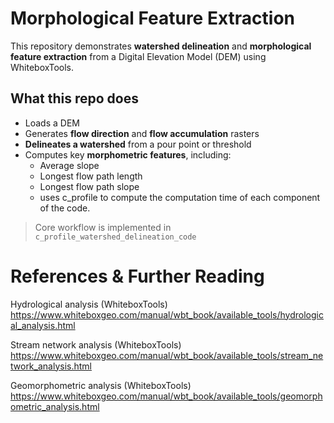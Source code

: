 # Morphological Feature Extraction

This repository demonstrates **watershed delineation** and **morphological feature extraction** from a Digital Elevation Model (DEM) using WhiteboxTools.

## What this repo does

- Loads a DEM  
- Generates **flow direction** and **flow accumulation** rasters  
- **Delineates a watershed** from a pour point or threshold  
- Computes key **morphometric features**, including:
  - Average slope
  - Longest flow path length
  - Longest flow path slope
  - uses c_profile to compute the computation time of each component of the code.

> Core workflow is implemented in `c_profile_watershed_delineation_code`

# References & Further Reading

Hydrological analysis (WhiteboxTools)
https://www.whiteboxgeo.com/manual/wbt_book/available_tools/hydrological_analysis.html

Stream network analysis (WhiteboxTools)
https://www.whiteboxgeo.com/manual/wbt_book/available_tools/stream_network_analysis.html

Geomorphometric analysis (WhiteboxTools)
https://www.whiteboxgeo.com/manual/wbt_book/available_tools/geomorphometric_analysis.html
